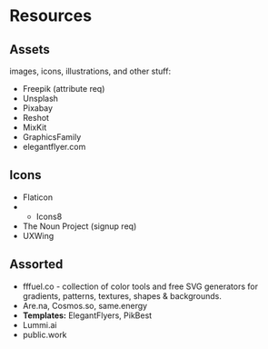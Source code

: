 # Resources
## Assets
images, icons, illustrations, and other stuff:
- Freepik (attribute req)
- Unsplash
- Pixabay
- Reshot
- MixKit
- GraphicsFamily
- elegantflyer.com

## Icons
- Flaticon
- - Icons8
- The Noun Project (signup req)
- UXWing

## Assorted
- fffuel.co - collection of color tools and free SVG generators for gradients, patterns, textures, shapes & backgrounds.
- Are.na, Cosmos.so, same.energy
- **Templates:** ElegantFlyers, PikBest
- Lummi.ai
- public.work
